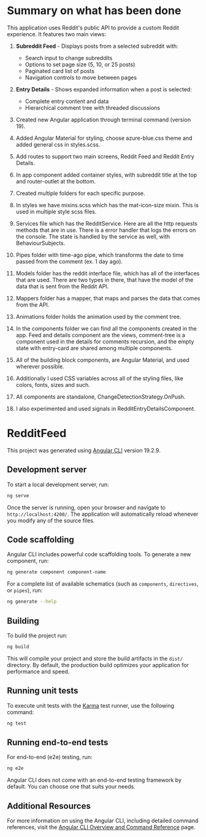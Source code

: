 # Summary on what has been done

This application uses Reddit's public API to provide a custom Reddit experience. It features two main views:

1. **Subreddit Feed** - Displays posts from a selected subreddit with:

   - Search input to change subreddits
   - Options to set page size (5, 10, or 25 posts)
   - Paginated card list of posts
   - Navigation controls to move between pages

2. **Entry Details** - Shows expanded information when a post is selected:

   - Complete entry content and data
   - Hierarchical comment tree with threaded discussions

3. Created new Angular application through terminal command (version 19).
4. Added Angular Material for styling, choose azure-blue.css theme and added general css in styles.scss.
5. Add routes to support two main screens, Reddit Feed and Reddit Entry Details.
6. In app component added container styles, with subreddit title at the top and router-outlet at the bottom.
7. Created multiple folders for each specific purpose.
8. In styles we have mixins.scss which has the mat-icon-size mixin. This is used in multiple style scss files.
9. Services file which has the RedditService. Here are all the http requests methods that are in use. There is a error handler that logs the errors on the console. The state is handled by the service as well, with BehaviourSubjects.
10. Pipes folder with time-ago pipe, which transforms the date to time passed from the comment (ex. 1 day ago).
11. Models folder has the reddit interface file, which has all of the interfaces that are used. There are two types in there, that have the model of the data that is sent from the Reddit API.
12. Mappers folder has a mapper, that maps and parses the data that comes from the API.
13. Animations folder holds the animation used by the comment tree.
14. In the components folder we can find all the components created in the app. Feed and details component are the views, comment-tree is a component used in the details for comments recursion, and the empty state with entry-card are shared among multiple components.
15. All of the building block components, are Angular Material, and used wherever possible.
16. Additionally I used CSS variables across all of the styling files, like colors, fonts, sizes and such.
17. All components are standalone, ChangeDetectionStrategy.OnPush.
18. I also experimented and used signals in RedditEntryDetailsComponent.

# RedditFeed

This project was generated using [Angular CLI](https://github.com/angular/angular-cli) version 19.2.9.

## Development server

To start a local development server, run:

```bash
ng serve
```

Once the server is running, open your browser and navigate to `http://localhost:4200/`. The application will automatically reload whenever you modify any of the source files.

## Code scaffolding

Angular CLI includes powerful code scaffolding tools. To generate a new component, run:

```bash
ng generate component component-name
```

For a complete list of available schematics (such as `components`, `directives`, or `pipes`), run:

```bash
ng generate --help
```

## Building

To build the project run:

```bash
ng build
```

This will compile your project and store the build artifacts in the `dist/` directory. By default, the production build optimizes your application for performance and speed.

## Running unit tests

To execute unit tests with the [Karma](https://karma-runner.github.io) test runner, use the following command:

```bash
ng test
```

## Running end-to-end tests

For end-to-end (e2e) testing, run:

```bash
ng e2e
```

Angular CLI does not come with an end-to-end testing framework by default. You can choose one that suits your needs.

## Additional Resources

For more information on using the Angular CLI, including detailed command references, visit the [Angular CLI Overview and Command Reference](https://angular.dev/tools/cli) page.
